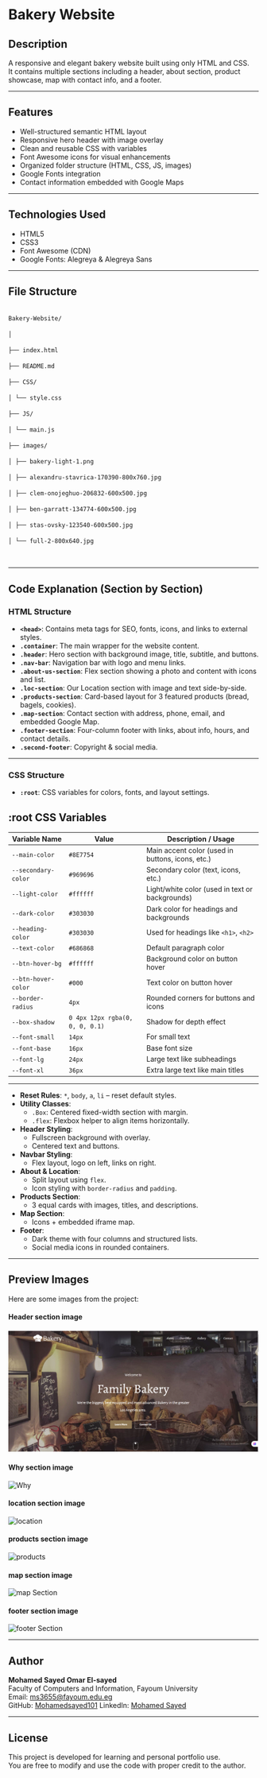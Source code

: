 # Bakery Website

## Description

A responsive and elegant bakery website built using only HTML and CSS.  
It contains multiple sections including a header, about section, product showcase, map with contact info, and a footer.

---

## Features

- Well-structured semantic HTML layout
- Responsive hero header with image overlay
- Clean and reusable CSS with variables
- Font Awesome icons for visual enhancements
- Organized folder structure (HTML, CSS, JS, images)
- Google Fonts integration
- Contact information embedded with Google Maps

---

## Technologies Used

- HTML5
- CSS3
- Font Awesome (CDN)
- Google Fonts: Alegreya & Alegreya Sans

---

## File Structure

```

Bakery-Website/

│

├── index.html

├── README.md

├── CSS/

│ └── style.css

├── JS/

│ └── main.js

├── images/

│ ├── bakery-light-1.png

│ ├── alexandru-stavrica-170390-800x760.jpg

│ ├── clem-onojeghuo-206832-600x500.jpg

│ ├── ben-garratt-134774-600x500.jpg

│ ├── stas-ovsky-123540-600x500.jpg

│ └── full-2-800x640.jpg



```

---

##  Code Explanation (Section by Section)

###  HTML Structure

- **`<head>`**: Contains meta tags for SEO, fonts, icons, and links to external styles.
- **`.container`**: The main wrapper for the website content.
- **`.header`**: Hero section with background image, title, subtitle, and buttons.
- **`.nav-bar`**: Navigation bar with logo and menu links.
- **`.about-us-section`**: Flex section showing a photo and content with icons and list.
- **`.loc-section`**: Our Location section with image and text side-by-side.
- **`.products-section`**: Card-based layout for 3 featured products (bread, bagels, cookies).
- **`.map-section`**: Contact section with address, phone, email, and embedded Google Map.
- **`.footer-section`**: Four-column footer with links, about info, hours, and contact details.
- **`.second-footer`**: Copyright & social media.

---

### CSS Structure

- **`:root`**: CSS variables for colors, fonts, and layout settings.

## :root CSS Variables

| Variable Name            | Value                                        | Description / Usage                                |
|--------------------------|----------------------------------------------|-----------------------------------------------------|
| `--main-color`           | `#8E7754`                                    | Main accent color (used in buttons, icons, etc.)   |
| `--secondary-color`      | `#969696`                                    | Secondary color (text, icons, etc.)                |
| `--light-color`          | `#ffffff`                                    | Light/white color (used in text or backgrounds)    |
| `--dark-color`           | `#303030`                                    | Dark color for headings and backgrounds            |
| `--heading-color`        | `#303030`                                    | Used for headings like `<h1>`, `<h2>`              |
| `--text-color`           | `#686868`                                    | Default paragraph color                            |
| `--btn-hover-bg`         | `#ffffff`                                    | Background color on button hover                   |
| `--btn-hover-color`      | `#000`                                       | Text color on button hover                         |
| `--border-radius`        | `4px`                                        | Rounded corners for buttons and icons              |
| `--box-shadow`           | `0 4px 12px rgba(0, 0, 0, 0.1)`              | Shadow for depth effect                            |
| `--font-small`           | `14px`                                       | For small text                                     |
| `--font-base`            | `16px`                                       | Base font size                                     |
| `--font-lg`              | `24px`                                       | Large text like subheadings                        |
| `--font-xl`              | `36px`                                       | Extra large text like main titles                  |

---
- **Reset Rules**: `*`, `body`, `a`, `li` – reset default styles.
- **Utility Classes**:
  - `.Box`: Centered fixed-width section with margin.
  - `.flex`: Flexbox helper to align items horizontally.
- **Header Styling**:
  - Fullscreen background with overlay.
  - Centered text and buttons.
- **Navbar Styling**:
  - Flex layout, logo on left, links on right.
- **About & Location**:
  - Split layout using `flex`.
  - Icon styling with `border-radius` and `padding`.
- **Products Section**:
  - 3 equal cards with images, titles, and descriptions.
- **Map Section**:
  - Icons + embedded iframe map.
- **Footer**:
  - Dark theme with four columns and structured lists.
  - Social media icons in rounded containers.

---
## Preview Images

Here are some images from the project:

#### Header section image
![Header](./images/header.png)

#### Why section image
![Why](./images/whoWe.jpg)

#### location section image
![location](./images/loc.jpg)

#### products section image
![products](./images/Pros.jpg)

#### map section image
![map Section](./images/map.jpg)

#### footer section image
![footer Section](./images/footer.jpg)


---

## Author

**Mohamed Sayed Omar El-sayed**  
Faculty of Computers and Information, Fayoum University  
Email: [ms3655@fayoum.edu.eg](mailto:ms3655@fayoum.edu.eg)  
GitHub: [Mohamedsayed101](https://github.com/Mohamedsayed101)
LinkedIn: [Mohamed Sayed ]([https://www.linkedin.com/in/mohamed-sayed-omar/](https://www.linkedin.com/in/mohamed-sayed-439a54347/))

---

## License

This project is developed for learning and personal portfolio use.  
You are free to modify and use the code with proper credit to the author.
